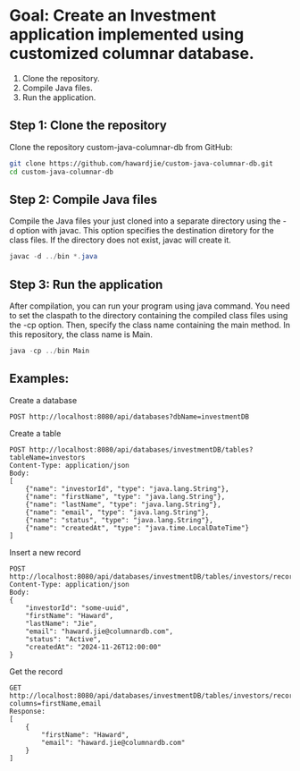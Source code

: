 # Goal: Create an Investment application implemented using customized columnar database.

1. Clone the repository.
2. Compile Java files.
3. Run the application.

## Step 1: Clone the repository

Clone the repository custom-java-columnar-db from GitHub:

```bash
git clone https://github.com/hawardjie/custom-java-columnar-db.git
cd custom-java-columnar-db
```

## Step 2: Compile Java files

Compile the Java files your just cloned into a separate directory using the -d option with javac. This option specifies the destination diretory for the class files. If the directory does not exist, javac will create it.

```java
javac -d ../bin *.java
```

## Step 3: Run the application

After compilation, you can run your program using java command. You need to set the claspath to the directory containing the compiled class files using the -cp option. Then, specify the class name containing the main method. In this repository, the class name is Main.

```java
java -cp ../bin Main
```

## Examples:

Create a database

```
POST http://localhost:8080/api/databases?dbName=investmentDB
```

Create a table

```
POST http://localhost:8080/api/databases/investmentDB/tables?tableName=investors
Content-Type: application/json
Body:
[
    {"name": "investorId", "type": "java.lang.String"},
    {"name": "firstName", "type": "java.lang.String"},
    {"name": "lastName", "type": "java.lang.String"},
    {"name": "email", "type": "java.lang.String"},
    {"name": "status", "type": "java.lang.String"},
    {"name": "createdAt", "type": "java.time.LocalDateTime"}
]
```

Insert a new record

```
POST http://localhost:8080/api/databases/investmentDB/tables/investors/records
Content-Type: application/json
Body:
{
    "investorId": "some-uuid",
    "firstName": "Haward",
    "lastName": "Jie",
    "email": "haward.jie@columnardb.com",
    "status": "Active",
    "createdAt": "2024-11-26T12:00:00"
}
```

Get the record

```
GET http://localhost:8080/api/databases/investmentDB/tables/investors/records?columns=firstName,email
Response:
[
    {
        "firstName": "Haward",
        "email": "haward.jie@columnardb.com"
    }
]
```
